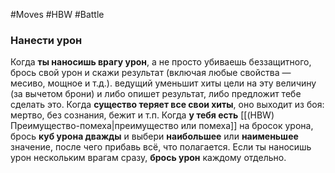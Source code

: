 #Moves #HBW #Battle
### Нанести урон
Когда **ты наносишь врагу урон**, а не просто убиваешь беззащитного, брось свой урон и скажи результат (включая любые свойства — месиво, мощное и т.д.). ведущий уменьшит хиты цели на эту величину (за вычетом брони) и либо опишет результат, либо предложит тебе сделать это. 
Когда **существо теряет все свои хиты**, оно выходит из боя: мертво, без сознания, бежит и т.п. 
Когда **у тебя есть** [[(HBW) Преимущество-помеха|преимущество или помеха]] на бросок урона, брось **куб урона дважды** и выбери **наибольшее** или **наименьшее** значение, после чего прибавь всё, что полагается. 
Если ты наносишь урон нескольким врагам сразу, **брось урон** каждому отдельно.
